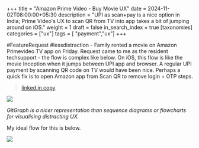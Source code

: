 +++
title = "Amazon Prime Video - Buy Movie UX"
date = 2024-11-02T08:00:00+05:30
description = "UPI as scan+pay is a nice option in India; Prime Video's UX to scan QR from TV into app takes a bit of jumping around on iOS."
weight = 1
draft = false
in_search_index = true
[taxonomies]
categories = ["ux"]
tags = [ "payment","ux"]
+++

#FeatureRequest #lessdistraction - Family rented a movie on Amazon Primevideo TV app on Friday. Request came to me as the resident techsupport - the flow is complex like below. On iOS, this flow is like the movie Inception when it jumps between UPI app and browser. A regular UPI payment by scanning QR code on TV would have been nice. Perhaps a quick fix is to open Amazon app from Scan QR to remove login + OTP steps. 

> [linked.in copy](https://www.linkedin.com/posts/vsbabu_featurerequest-lessdistraction-amazon-activity-7255806267548413952-3wow)
<!-- more -->

[![](https://mermaid.ink/img/pako:eNqFlM1uozAQx19lainisFEfgFu6q00jtbtpy_aw4uKYibGKP2TGiSKUd1-TkC0Q2oI4MB-_v2c8dsOELZClbDZrlFGUQgNJZeUD7rBKUkgK3ASZzBOpaOm5K6OtSTRX5s5zI8pfXGOSJtly9TM5Qnxns9xcYnMD8RFWa0WgihRy5ipuQNudQthzEmXOzkGbEw2y1y6nRPFmA70b-pBnNASPLeSSPnC_iKjx9Ay18IhmpJCzP-sVLJz7n3qRuvZMQEe0O2_3NfoRaWgdlO-Vxp0q0N4qM6kTe68M7BWVECLjm-N1PRJ9xLrmEuuR6sjch0ok-J2tr0oeLFSjl_gZJXYd_YDT9-7Qq-0BXteLSbfzViAWQBYcP3zd_PNqPu6ksaS2SnBS1oyhA90JsYmyP9_8CNHtzNVBCHzfjy6GDg7T-9Xy_iF-WZdymu5u0r9ni6s1TA72hos32AQiOz0cPeg1MB7BfkWTAieAMvLMuGkhbM5iQjzRRbwFmjYnZ1SijgptRoFbHipqI48xlAeyLwcjWEo-4Jx5G2TJ0i2v6vgXXMEJfyguPdeXEMfNX2t1F3T8B4EJcTk?type=png)](https://mermaid.live/edit#pako:eNqFlM1uozAQx19lainisFEfgFu6q00jtbtpy_aw4uKYibGKP2TGiSKUd1-TkC0Q2oI4MB-_v2c8dsOELZClbDZrlFGUQgNJZeUD7rBKUkgK3ASZzBOpaOm5K6OtSTRX5s5zI8pfXGOSJtly9TM5Qnxns9xcYnMD8RFWa0WgihRy5ipuQNudQthzEmXOzkGbEw2y1y6nRPFmA70b-pBnNASPLeSSPnC_iKjx9Ay18IhmpJCzP-sVLJz7n3qRuvZMQEe0O2_3NfoRaWgdlO-Vxp0q0N4qM6kTe68M7BWVECLjm-N1PRJ9xLrmEuuR6sjch0ok-J2tr0oeLFSjl_gZJXYd_YDT9-7Qq-0BXteLSbfzViAWQBYcP3zd_PNqPu6ksaS2SnBS1oyhA90JsYmyP9_8CNHtzNVBCHzfjy6GDg7T-9Xy_iF-WZdymu5u0r9ni6s1TA72hos32AQiOz0cPeg1MB7BfkWTAieAMvLMuGkhbM5iQjzRRbwFmjYnZ1SijgptRoFbHipqI48xlAeyLwcjWEo-4Jx5G2TJ0i2v6vgXXMEJfyguPdeXEMfNX2t1F3T8B4EJcTk)


*GitGraph is a nicer representation than sequence diagrams or flowcharts for visualising distracting UX.*

My ideal flow for this is below.

[![](https://mermaid.ink/img/pako:eNqFlM1uozAQx19lainisFEfgFu6q00jtbtpy_aw4uKYibGKP2TGiSKUd1-TkC0Q2oI4MB-_v2c8dsOELZClbDZrlFGUQgNJZeUD7rBKUkgK3ASZzBOpaOm5K6OtSTRX5s5zI8pfXGOSJtly9TM5Qnxns9xcYnMD8RFWa0WgihRy5ipuQNudQthzEmXOzkGbEw2y1y6nRPFmA70b-pBnNASPLeSSPnC_iKjx9Ay18IhmpJCzP-sVLJz7n3qRuvZMQEe0O2_3NfoRaWgdlO-Vxp0q0N4qM6kTe68M7BWVECLjm-N1PRJ9xLrmEuuR6sjch0ok-J2tr0oeLFSjl_gZJXYd_YDT9-7Qq-0BXteLSbfzViAWQBYcP3zd_PNqPu6ksaS2SnBS1oyhA90JsYmyP9_8CNHtzNVBCHzfjy6GDg7T-9Xy_iF-WZdymu5u0r9ni6s1TA72hos32AQiOz0cPeg1MB7BfkWTAieAMvLMuGkhbM5iQjzRRbwFmjYnZ1SijgptRoFbHipqI48xlAeyLwcjWEo-4Jx5G2TJ0i2v6vgXXMEJfyguPdeXEMfNX2t1F3T8B4EJcTk?type=png)](https://mermaid.live/edit#pako:eNqFlM1uozAQx19lainisFEfgFu6q00jtbtpy_aw4uKYibGKP2TGiSKUd1-TkC0Q2oI4MB-_v2c8dsOELZClbDZrlFGUQgNJZeUD7rBKUkgK3ASZzBOpaOm5K6OtSTRX5s5zI8pfXGOSJtly9TM5Qnxns9xcYnMD8RFWa0WgihRy5ipuQNudQthzEmXOzkGbEw2y1y6nRPFmA70b-pBnNASPLeSSPnC_iKjx9Ay18IhmpJCzP-sVLJz7n3qRuvZMQEe0O2_3NfoRaWgdlO-Vxp0q0N4qM6kTe68M7BWVECLjm-N1PRJ9xLrmEuuR6sjch0ok-J2tr0oeLFSjl_gZJXYd_YDT9-7Qq-0BXteLSbfzViAWQBYcP3zd_PNqPu6ksaS2SnBS1oyhA90JsYmyP9_8CNHtzNVBCHzfjy6GDg7T-9Xy_iF-WZdymu5u0r9ni6s1TA72hos32AQiOz0cPeg1MB7BfkWTAieAMvLMuGkhbM5iQjzRRbwFmjYnZ1SijgptRoFbHipqI48xlAeyLwcjWEo-4Jx5G2TJ0i2v6vgXXMEJfyguPdeXEMfNX2t1F3T8B4EJcTk)
